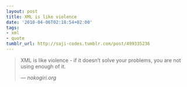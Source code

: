 ```yaml
---
layout: post
title: XML is like violence
date: '2010-04-06T02:18:54+02:00'
tags:
- xml
- quote
tumblr_url: http://saji-codes.tumblr.com/post/499335236
---
```

> XML is like violence - if it doesn’t solve your problems, you are not using enough of it.
>
> — <cite>nokogiri.org</cite>
